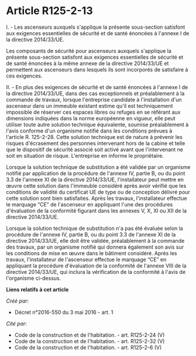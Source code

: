 # Article R125-2-13

I. - Les ascenseurs auxquels s'applique la présente sous-section satisfont aux exigences essentielles de sécurité et de santé
énoncées à l'annexe I de la directive 2014/33/UE.

Les composants de sécurité pour ascenseurs auxquels s'applique la présente sous-section satisfont aux exigences essentielles
de sécurité et de santé énoncées à la même annexe de la directive 2014/33/UE et permettent aux ascenseurs dans lesquels ils
sont incorporés de satisfaire à ces exigences.

II. - En plus des exigences de sécurité et de santé énoncées à l'annexe I de la directive 2014/33/UE, dans des cas
exceptionnels et préalablement à la commande de travaux, lorsque l'entreprise candidate à l'installation d'un ascenseur dans
un immeuble existant estime qu'il est techniquement impossible de réserver ces espaces libres ou refuges en se référant aux
dimensions indiquées dans la norme européenne en vigueur, elle peut utiliser toute autre solution technique équivalente,
soumise préalablement à l'avis conforme d'un organisme notifié dans les conditions prévues à l'article R. 125-2-28. Cette
solution technique est de nature à prévenir les risques d'écrasement des personnes intervenant hors de la cabine et telle que
le dispositif de sécurité associé soit activé avant que l'intervenant ne soit en situation de risque. L'entreprise en informe
le propriétaire.

Lorsque la solution technique de substitution a été validée par un organisme notifié par application de la procédure de
l'annexe IV, partie B, ou du point 3.3 de l'annexe XI de la directive 2014/33/UE, l'installateur peut mettre en œuvre cette
solution dans l'immeuble considéré après avoir vérifié que les conditions de validité du certificat UE de type ou de
conception délivré pour cette solution sont bien satisfaites. Après les travaux, l'installateur effectue le marquage “CE” de
l'ascenseur en appliquant l'une des procédures d'évaluation de la conformité figurant dans les annexes V, X, XI ou XII de la
directive 2014/33/UE.

Lorsque la solution technique de substitution n'a pas été évaluée selon la procédure de l'annexe IV, partie B, ou du point
3.3 de l'annexe XI de la directive 2014/33/UE, elle doit être validée, préalablement à la commande des travaux, par un
organisme notifié qui donnera également son avis sur les conditions de mise en œuvre dans le bâtiment considéré. Après les
travaux, l'installateur de l'ascenseur effectue le marquage “CE” en appliquant la procédure d'évaluation de la conformité de
l'annexe VIII de la directive 2014/33/UE, qui inclura la vérification de la conformité à l'avis de l'organisme ci-dessus.

**Liens relatifs à cet article**

_Créé par_:

  - Décret n°2016-550 du 3 mai 2016 - art. 1

_Cité par_:

  - Code de la construction et de l'habitation. - art. R125-2-24 (V)
  - Code de la construction et de l'habitation. - art. R125-2-32 (V)
  - Code de la construction et de l'habitation. - art. R125-2-6 (V)
